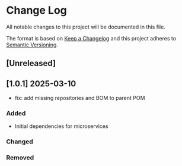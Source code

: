 # Change Log
All notable changes to this project will be documented in this file.

The format is based on [Keep a Changelog](http://keepachangelog.com/)
and this project adheres to [Semantic Versioning](http://semver.org/).

## [Unreleased]
## [1.0.1] 2025-03-10
- fix: add missing repositories and BOM to parent POM

### Added
- Initial dependencies for microservices

### Changed
### Removed